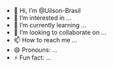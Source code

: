 - 👋 Hi, I’m @Uilson-Brasil
- 👀 I’m interested in ...
- 🌱 I’m currently learning ...
- 💞️ I’m looking to collaborate on ...
- 📫 How to reach me ...
- 😄 Pronouns: ...
- ⚡ Fun fact: ...

<!---
Uilson-Brasil/Uilson-Brasil is a ✨ special ✨ repository because its `README.md` (this file) appears on your GitHub profile.
You can click the Preview link to take a look at your changes.
--->
